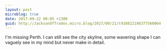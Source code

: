 ```yaml
---
layout: post
microblog: true
date: 2017-09-22 00:05 +1300
guid: http://JacksonOfTrades.micro.blog/2017/09/21/t910822186377560064.html
---
```

I'm missing Perth. I can still see the city skyline, some wavering shape I can vaguely see in my mind but never make in detail.
